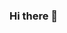 ### Hi there 👋

<!--
**onlygoodman/onlygoodman** is a ✨ _special_ ✨ repository because its `README.md` (this file) appears on your GitHub profile.

# KyeongYeong

# introduction


[![Solved.ac Profile](http://mazassumnida.wtf/api/v2/generate_badge?boj=dlru7755)](https://solved.ac/dlru7755/)


 
# :mailbox_with_mail: Contacts
[![Gmail Badge](https://img.shields.io/badge/Gmail-d14836?style=flat-square&logo=Gmail&logoColor=white&link=mailto:dlru7755@gmail.com)](mailto:dlru7755@gmail.com)
[![Naver Badge](https://img.shields.io/badge/Naver-03C75A?style=flat-square&logo=Naver&logoColor=white&link=mailto:dlru7755@naver.com)](mailto:dlru7755@naver.com)

Here are some ideas to get you started:

- 🔭 I’m currently working on ...
- 🌱 I’m currently learning ...
- 👯 I’m looking to collaborate on ...
- 🤔 I’m looking for help with ...
- 💬 Ask me about ...
- 📫 How to reach me: ...
- 😄 Pronouns: ...
- ⚡ Fun fact: ...
-->
